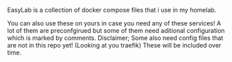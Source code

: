 EasyLab is a collection of docker compose files that i use in my homelab.

You can also use these on yours in case you need any of these services! A lot of them are preconfgirued but some of them need aditional configuration which is marked by comments. 
Disclaimer; Some also need config files that are not in this repo yet! (Looking at you traefik) These will be included over time. 
